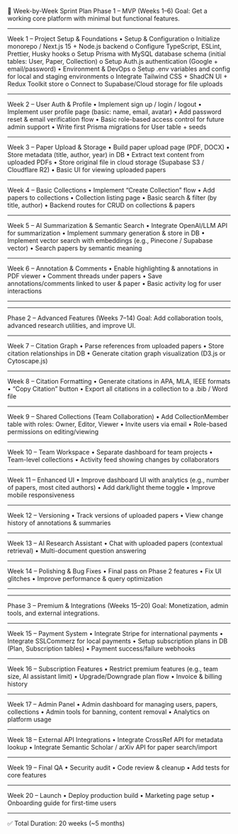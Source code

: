 📅 Week-by-Week Sprint Plan 
Phase 1 – MVP (Weeks 1–6)
Goal: Get a working core platform with minimal but functional features.
________________________________________
Week 1 – Project Setup & Foundations
•	Setup & Configuration
o	Initialize monorepo / Next.js 15 + Node.js backend
o	Configure TypeScript, ESLint, Prettier, Husky hooks
o	Setup Prisma with MySQL database schema (initial tables: User, Paper, Collection)
o	Setup Auth.js authentication (Google + email/password)
•	Environment & DevOps
o	Setup .env variables and config for local and staging environments
o	Integrate Tailwind CSS + ShadCN UI + Redux Toolkit store
o	Connect to Supabase/Cloud storage for file uploads
________________________________________
Week 2 – User Auth & Profile
•	Implement sign up / login / logout
•	Implement user profile page (basic: name, email, avatar)
•	Add password reset & email verification flow
•	Basic role-based access control for future admin support
•	Write first Prisma migrations for User table + seeds
________________________________________
Week 3 – Paper Upload & Storage
•	Build paper upload page (PDF, DOCX)
•	Store metadata (title, author, year) in DB
•	Extract text content from uploaded PDFs
•	Store original file in cloud storage (Supabase S3 / Cloudflare R2)
•	Basic UI for viewing uploaded papers
________________________________________
Week 4 – Basic Collections
•	Implement “Create Collection” flow
•	Add papers to collections
•	Collection listing page
•	Basic search & filter (by title, author)
•	Backend routes for CRUD on collections & papers
________________________________________
Week 5 – AI Summarization & Semantic Search
•	Integrate OpenAI/LLM API for summarization
•	Implement summary generation & store in DB
•	Implement vector search with embeddings (e.g., Pinecone / Supabase vector)
•	Search papers by semantic meaning
________________________________________
Week 6 – Annotation & Comments
•	Enable highlighting & annotations in PDF viewer
•	Comment threads under papers
•	Save annotations/comments linked to user & paper
•	Basic activity log for user interactions
________________________________________
________________________________________
Phase 2 – Advanced Features (Weeks 7–14)
Goal: Add collaboration tools, advanced research utilities, and improve UI.
________________________________________
Week 7 – Citation Graph
•	Parse references from uploaded papers
•	Store citation relationships in DB
•	Generate citation graph visualization (D3.js or Cytoscape.js)
________________________________________
Week 8 – Citation Formatting
•	Generate citations in APA, MLA, IEEE formats
•	“Copy Citation” button
•	Export all citations in a collection to a .bib / Word file
________________________________________
Week 9 – Shared Collections (Team Collaboration)
•	Add CollectionMember table with roles: Owner, Editor, Viewer
•	Invite users via email
•	Role-based permissions on editing/viewing
________________________________________
Week 10 – Team Workspace
•	Separate dashboard for team projects
•	Team-level collections
•	Activity feed showing changes by collaborators
________________________________________
Week 11 – Enhanced UI
•	Improve dashboard UI with analytics (e.g., number of papers, most cited authors)
•	Add dark/light theme toggle
•	Improve mobile responsiveness
________________________________________
Week 12 – Versioning
•	Track versions of uploaded papers
•	View change history of annotations & summaries
________________________________________
Week 13 – AI Research Assistant
•	Chat with uploaded papers (contextual retrieval)
•	Multi-document question answering
________________________________________
Week 14 – Polishing & Bug Fixes
•	Final pass on Phase 2 features
•	Fix UI glitches
•	Improve performance & query optimization
________________________________________
________________________________________
Phase 3 – Premium & Integrations (Weeks 15–20)
Goal: Monetization, admin tools, and external integrations.
________________________________________
Week 15 – Payment System
•	Integrate Stripe for international payments
•	Integrate SSLCommerz for local payments
•	Setup subscription plans in DB (Plan, Subscription tables)
•	Payment success/failure webhooks
________________________________________
Week 16 – Subscription Features
•	Restrict premium features (e.g., team size, AI assistant limit)
•	Upgrade/Downgrade plan flow
•	Invoice & billing history
________________________________________
Week 17 – Admin Panel
•	Admin dashboard for managing users, papers, collections
•	Admin tools for banning, content removal
•	Analytics on platform usage
________________________________________
Week 18 – External API Integrations
•	Integrate CrossRef API for metadata lookup
•	Integrate Semantic Scholar / arXiv API for paper search/import
________________________________________
Week 19 – Final QA
•	Security audit
•	Code review & cleanup
•	Add tests for core features
________________________________________
Week 20 – Launch
•	Deploy production build
•	Marketing page setup
•	Onboarding guide for first-time users
________________________________________
✅ Total Duration: 20 weeks (~5 months)

